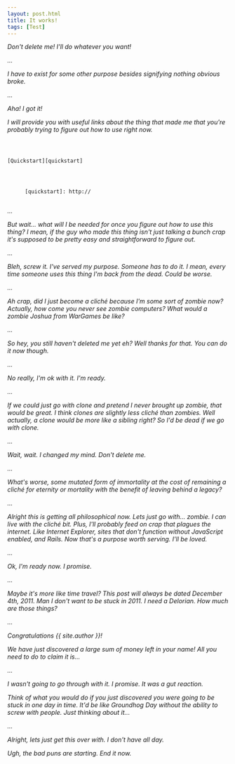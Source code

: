 ```yaml
---
layout: post.html
title: It works!
tags: [Test]
---
```


_Don't delete me! I'll do whatever you want!_

_..._

_I have to exist for some other purpose besides signifying nothing obvious broke._

_..._

_Aha! I got it!_

_I will provide you with useful links about the thing that made me that you're probably trying to figure out how to use right now._

<pre><code data-lang="html"><dl>
    <dt>[Quickstart][quickstart]</dt>
    <dd>

&#91;quickstart]: http://</code></pre>

_..._

_But wait... what will I be needed for once you figure out how to use this thing? I mean, if the guy who made this thing isn't just talking a bunch crap it's supposed to be pretty easy and straightforward to figure out._

_..._

_Bleh, screw it. I've served my purpose. Someone has to do it. I mean, every time someone uses this thing I'm back from the dead. Could be worse._

_..._

_Ah crap, did I just become a cliché because I'm some sort of zombie now? Actually, how come you never see zombie computers? What would a zombie Joshua from WarGames be like?_

_..._

_So hey, you still haven't deleted me yet eh? Well thanks for that. You can do it now though._

_..._

_No really, I'm ok with it. I'm ready._

_..._

_If we could just go with clone and pretend I never brought up zombie, that would be great. I think clones are slightly less cliché than zombies. Well actually, a clone would be more like a sibling right? So I'd be dead if we go with clone._

_..._

_Wait, wait. I changed my mind. Don't delete me._

_..._

_What's worse, some mutated form of immortality at the cost of remaining a cliché for eternity or mortality with the benefit of leaving behind a legacy?_

_..._

_Alright this is getting all philosophical now. Lets just go with... zombie. I can live with the cliché bit. Plus, I'll probably feed on crap that plagues the internet. Like Internet Explorer, sites that don't function without JavaScript enabled, and Rails. Now that's a purpose worth serving. I'll be loved._

_..._

_Ok, I'm ready now. I promise._

_..._

_Maybe it's more like time travel? This post will always be dated December 4th, 2011. Man I don't want to be stuck in 2011. I need a Delorian. How much are those things?_

_..._

_Congratulations {{ site.author }}!_

_We have just discovered a large sum of money left in your name! All you need to do to claim it is..._

_..._

_I wasn't going to go through with it. I promise. It was a gut reaction._

_Think of what you would do if you just discovered you were going to be stuck in one day in time. It'd be like Groundhog Day without the ability to screw with people. Just thinking about it..._

_..._

_Alright, lets just get this over with. I don't have all day._

_Ugh, the bad puns are starting. End it now._
